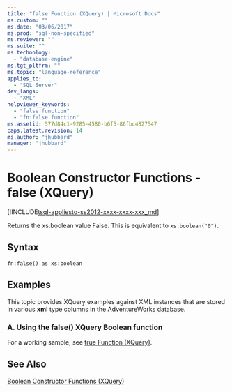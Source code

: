 ```yaml
---
title: "false Function (XQuery) | Microsoft Docs"
ms.custom: ""
ms.date: "03/06/2017"
ms.prod: "sql-non-specified"
ms.reviewer: ""
ms.suite: ""
ms.technology: 
  - "database-engine"
ms.tgt_pltfrm: ""
ms.topic: "language-reference"
applies_to: 
  - "SQL Server"
dev_langs: 
  - "XML"
helpviewer_keywords: 
  - "false function"
  - "fn:false function"
ms.assetid: 577d84c1-9285-4580-b6f5-86fbc4827547
caps.latest.revision: 14
ms.author: "jhubbard"
manager: "jhubbard"
---
```

# Boolean Constructor Functions - false (XQuery)
[!INCLUDE[tsql-appliesto-ss2012-xxxx-xxxx-xxx_md](../integration-services/system/stored-procedures/includes/tsql-appliesto-ss2012-xxxx-xxxx-xxx-md.md)]

  Returns the xs:boolean value False. This is equivalent to `xs:boolean("0")`.  
  
## Syntax  
  
```  
fn:false() as xs:boolean  
```  
  
## Examples  
 This topic provides XQuery examples against XML instances that are stored in various **xml** type columns in the AdventureWorks database.  
  
### A. Using the false() XQuery Boolean function  
 For a working sample, see [true Function &#40;XQuery&#41;](../xquery/boolean-constructor-functions-true-xquery.md).  
  
## See Also  
 [Boolean Constructor Functions &#40;XQuery&#41;](http://msdn.microsoft.com/en-US/library/ms191521(SQL.130).aspx)  
  
  